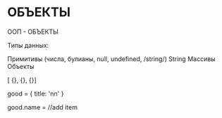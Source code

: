 # ОБЪЕКТЫ 

ООП - ОБЪЕКТЫ 

Типы данных: 

Примитивы (числа, булианы, null, undefined, /string/)
String
Массивы 
Объекты

[ {}, {}, {}]

good = {
    title: 'nn'
}

good.name = //add item
